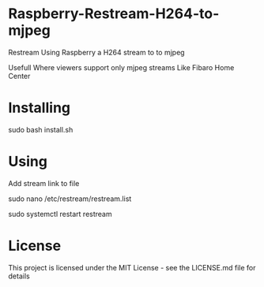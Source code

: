 # Raspberry-Restream-H264-to-mjpeg
Restream Using Raspberry a H264 stream to  to mjpeg

Usefull Where viewers support only mjpeg streams
Like Fibaro Home Center

# Installing
sudo bash install.sh

# Using
Add stream link to file

sudo nano /etc/restream/restream.list

sudo systemctl restart restream

# License
This project is licensed under the MIT License - see the LICENSE.md file for details

